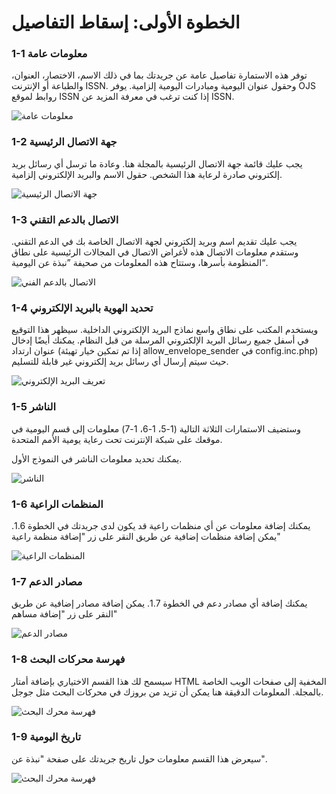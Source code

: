 # الخطوة الأولى: إسقاط التفاصيل



### 1-1 معلومات عامة



توفر هذه الاستمارة تفاصيل عامة عن جريدتك بما في ذلك الاسم، الاختصار، العنوان، والطباعة أو الإنترنت ISSN. وحقول عنوان اليومية ومبادرات اليومية إلزامية. يوفر OJS روابط لموقع ISSN إذا كنت ترغب في معرفة المزيد عن ISSN.


![معلومات عامة](images/chapter5/five_steps/general_details.png)




### 1-2 جهة الاتصال الرئيسية



يجب عليك قائمة جهة الاتصال الرئيسية بالمجلة هنا. وعادة ما ترسل أي رسائل بريد إلكتروني صادرة لرعاية هذا الشخص. حقول الاسم والبريد الإلكتروني إلزامية.



![جهة الاتصال الرئيسية](images/chapter5/five_steps/contact.png)



### 1-3 الاتصال بالدعم التقني



يجب عليك تقديم اسم وبريد إلكتروني لجهة الاتصال الخاصة بك في الدعم التقني. وستقدم معلومات الاتصال هذه لأغراض الاتصال في المجالات الرئيسية على نطاق المنظومة بأسرها، وستتاح هذه المعلومات من صحيفة ”نبذة عن اليومية“.



![الاتصال بالدعم الفني](images/chapter5//five_steps/tech_support.png)




### 1-4 تحديد الهوية بالبريد الإلكتروني



ويستخدم المكتب على نطاق واسع نماذج البريد الإلكتروني الداخلية. سيظهر هذا التوقيع في أسفل جميع رسائل البريد الإلكتروني المرسلة من قبل النظام. يمكنك أيضًا إدخال عنوان ارتداد (إذا تم تمكين خيار تهيئة allow_envelope_sender في config.inc.php) حيث سيتم إرسال أي رسائل بريد إلكتروني غير قابلة للتسليم.




![تعريف البريد الإلكتروني](images/chapter5/five_steps/email.png)





### 1-5 الناشر



وستضيف الاستمارات الثلاثة التالية (1-5، 1-6، 1-7) معلومات إلى قسم اليومية في موقعك على شبكة الإنترنت تحت رعاية يومية الأمم المتحدة.

يمكنك تحديد معلومات الناشر في النموذج الأول.





![الناشر](images/chapter5/five_steps/publisher.png)



### 1-6 المنظمات الراعية



يمكنك إضافة معلومات عن أي منظمات راعية قد يكون لدى جريدتك في الخطوة 1.6. يمكن إضافة منظمات إضافية عن طريق النقر على زر "إضافة منظمة راعية"





![المنظمات الراعية](images/chapter5/five_steps/sponsor.png)




### 1-7 مصادر الدعم



يمكنك إضافة أي مصادر دعم في الخطوة 1.7. يمكن إضافة مصادر إضافية عن طريق النقر على زر "إضافة مساهم"




![مصادر الدعم](images/chapter5/five_steps/support.png)





### 1-8 فهرسة محركات البحث



سيسمح لك هذا القسم الاختياري بإضافة أمتار HTML المخفية إلى صفحات الويب الخاصة بالمجلة. المعلومات الدقيقة هنا يمكن أن تزيد من بروزك في محركات البحث مثل جوجل.




![فهرسة محرك البحث](images/chapter5/five_steps/index.png)






### 1-9 تاريخ اليومية



سيعرض هذا القسم معلومات حول تاريخ جريدتك على صفحة "نبذة عن".





![فهرسة محرك البحث](images/chapter5/five_steps/history.png)



